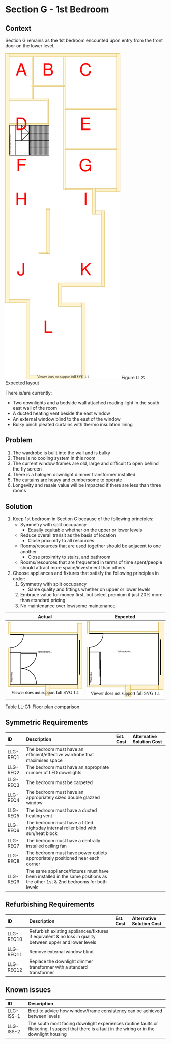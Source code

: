 # Section G - 1st Bedroom

## Context

Section G remains as the 1st bedroom encounted upon entry from the front door on the lower level.

![TO-BE lower-level diagram](Lower-Level-TO-BE-sections.svg)
Figure LL2: Expected layout

There is/are currently:
* Two downlights and a bedside wall attached reading light in the south east wall of the room
* A ducted heating vent beside the east window
* An external window blind to the east of the window
* Bulky pinch pleated curtains with thermo insulation lining


## Problem

1. The wardrobe is built into the wall and is bulky
2. There is no cooling system in this room
3. The current window frames are old, large and difficult to open behind the fly screen
4. There is a halogen downlight dimmer transformer installed
5. The curtains are heavy and cumbersome to operate
6. Longevity and resale value will be impacted if there are less than three rooms


## Solution

1. Keep 1st bedroom in Section G because of the following principles:
    * Symmetry with split occupancy
        - Equally equitable whether on the upper or lower levels
    * Reduce overall transit as the basis of location
        - Close proximity to all resources
    * Rooms/resources that are used together should be adjacent to one another
        - Close proximity to stairs, and bathroom
    * Rooms/resources that are frequented in terms of time spent/people should attract more space/investment than others
2. Choose appliances and fixtures that satisfy the following principles in order:
    1. Symmetry with split occupancy 
        - Same quality and fittings whether on upper or lower levels 
    2. Embrace value for money first, but select premium if just 20% more than standard pricing
    3. No maintenance over low/some maintenance

|Actual|Expected|
|:---:|:---:|
|![AS-IS lower-level Section G diagram](Lower-Level-AS-IS-section-G.svg)|![TO-BE lower-level Section G diagram](Lower-Level-TO-BE-section-G.svg)|

Table LL-G1: Floor plan comparison


## Symmetric Requirements

|ID|Description|Est. Cost|Alternative Solution Cost|
|:---|:---|:---|:---|
|LLG-REQ1|The bedroom must have an efficient/effective wardrobe that maximises space|||
|LLG-REQ2|The bedroom must have an appropriate number of LED downlights|||
|LLG-REQ3|The bedroom must be carpeted|||
|LLG-REQ4|The bedroom must have an appropriately sized double glazzed window|||
|LLG-REQ5|The bedroom must have a ducted heating vent|||
|LLG-REQ6|The bedroom must have a fitted night/day internal roller blind with sun/heat block|||
|LLG-REQ7|The bedroom must have a centrally installed ceiling fan|||
|LLG-REQ8|The bedroom must have power outlets appropriately positioned near each corner|||
|LLG-REQ9|The same appliance/fixtures must have been installed in the same positions as the other 1st & 2nd bedrooms for both levels|||


## Refurbishing Requirements

|ID|Description|Est. Cost|Alternative Solution Cost|
|:---|:---|:---|:---|
|LLG-REQ10|Refurbish existing appliances/fixtures if equivalent & no loss in quality between upper and lower levels|||
|LLG-REQ11|Remove external window blind||
|LLG-REQ12|Replace the downlight dimmer transformer with a standard transformer|||


## Known issues

|ID|Description|
|:---|:---|
|LLG-ISS-1|Brett to advice how window/frame consistency can be achieved between levels|
|LLG-ISS-2|The south most facing downlight experiences routine faults or flickering. I suspect that there is a fault in the wiring or in the downlight housing|